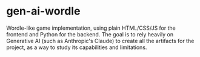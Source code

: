 # gen-ai-wordle
Wordle-like game implementation, using plain HTML/CSS/JS for the frontend and Python for the backend. The goal is to rely heavily on Generative AI (such as Anthropic's Claude) to create all the artifacts for the project, as a way to study its capabilities and limitations.
